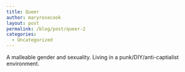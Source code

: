 ```yaml
---
title: Queer
author: maryrosecook
layout: post
permalink: /blog/post/queer-2
categories:
  - Uncategorized
---
```

A malleable gender and sexuality. Living in a punk/DIY/anti-captialist environment.